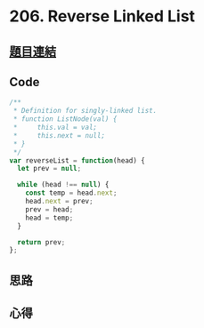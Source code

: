 # 206. Reverse Linked List

## [題目連結](https://leetcode.com/problems/reverse-linked-list/submissions/)

## Code

```javascript
/**
 * Definition for singly-linked list.
 * function ListNode(val) {
 *     this.val = val;
 *     this.next = null;
 * }
 */
var reverseList = function(head) {
  let prev = null;

  while (head !== null) {
    const temp = head.next;
    head.next = prev;
    prev = head;
    head = temp;
  }

  return prev;
};
```

## 思路


## 心得
